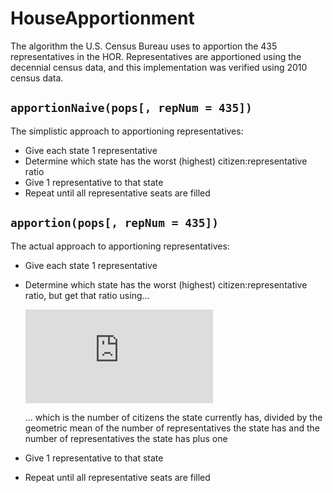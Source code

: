# HouseApportionment

The algorithm the U.S. Census Bureau uses to apportion the 435 representatives in the HOR. Representatives are apportioned using the decennial census data, and this implementation was verified using 2010 census data.

## `apportionNaive(pops[, repNum = 435])`

The simplistic approach to apportioning representatives:

- Give each state 1 representative
- Determine which state has the worst (highest) citizen:representative ratio
- Give 1 representative to that state
- Repeat until all representative seats are filled

## `apportion(pops[, repNum = 435])`

The actual approach to apportioning representatives:

- Give each state 1 representative
- Determine which state has the worst (highest) citizen:representative ratio, but get that ratio using...

  ![alt latex formula](https://latex.codecogs.com/gif.latex?%5Cfrac%7Bc%7D%7B%5Csqrt%7Br%20%5Ccdot%20%28r%20&plus;%201%29%7D%7D)
  
  ... which is the number of citizens the state currently has, divided by the geometric mean of the number of representatives the state has and the number of representatives the state has plus one
- Give 1 representative to that state
- Repeat until all representative seats are filled
